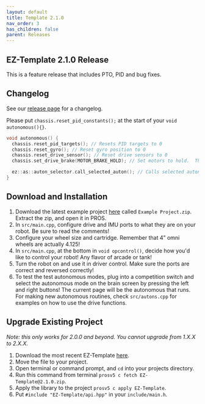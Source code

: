 ```yaml
---
layout: default
title: Template 2.1.0
nav_order: 3
has_children: false
parent: Releases
---
```



## EZ-Template 2.1.0 Release
This is a feature release that includes PTO, PID and bug fixes.  

## Changelog   
See our [release page](https://github.com/EZ-Robotics/EZ-Template/releases/tag/v2.1.0) for a changelog.  

Please put `chassis.reset_pid_constants();` at the start of your `void autonomous(){}`.  

```cpp
void autonomous() {
  chassis.reset_pid_targets(); // Resets PID targets to 0
  chassis.reset_gyro(); // Reset gyro position to 0
  chassis.reset_drive_sensor(); // Reset drive sensors to 0
  chassis.set_drive_brake(MOTOR_BRAKE_HOLD); // Set motors to hold.  This helps autonomous consistency.

  ez::as::auton_selector.call_selected_auton(); // Calls selected auton from autonomous selector.
}
```

## Download and Installation  
1) Download the latest example project [here](https://github.com/EZ-Robotics/EZ-Template/releases/latest) called `Example Project.zip`.  Extract the zip, and open it in PROS.   
2) In `src/main.cpp`, configure drive and IMU ports to what they are on your robot.  Be sure to read the comments!    
3) Configure your wheel size and cartridge.  Remember that 4" omni wheels are actually 4.125!    
4) In `src/main.cpp`, at the bottom in `void opcontrol()`, decide how you'd like to control your robot!  Any flavor of arcade or tank!    
5) Turn the robot on and use it in driver control.  Make sure the ports are correct and reversed correctly!    
6) To test the test autonomous modes, plug into a competition switch and select the autonomous mode on the brain screen by pressing the left and right buttons!  The current page will be the autonomous that runs.  For making new autonomous routines, check `src/autons.cpp` for examples on how to use the drive functions.  

## Upgrade Existing Project
*Note: this only works for 2.0.0 and beyond.  You cannot upgrade from 1.X.X to 2.X.X.*  
1) Download the most recent EZ-Template [here](https://github.com/EZ-Robotics/EZ-Template/releases/latest).  
2) Move the file to your project.  
3) Open terminal or command prompt, and `cd` into your projects directory.    
4) Run this command from terminal `prosv5 c fetch EZ-Template@2.1.0.zip`.  
5) Apply the library to the project `prosv5 c apply EZ-Template`.  
6) Put `#include "EZ-Template/api.hpp"` in your `include/main.h`. 